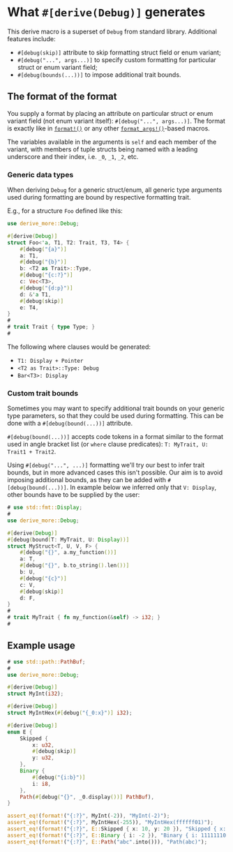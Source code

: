 # What `#[derive(Debug)]` generates

This derive macro is a superset of `Debug` from standard library. Additional features include:

- `#[debug(skip)]` attribute to skip formatting struct field or enum variant;
- `#[debug("...", args...)]` to specify custom formatting for particular struct or enum variant field;
- `#[debug(bounds(...))]` to impose additional trait bounds.




## The format of the format

You supply a format by placing an attribute on particular struct or enum variant field (not enum variant itself):
`#[debug("...", args...)]`. The format is exactly like in [`format!()`] or any other [`format_args!()`]-based macros.

The variables available in the arguments is `self` and each member of the variant, with members of tuple structs being
named with a leading underscore and their index, i.e. `_0`, `_1`, `_2`, etc.




### Generic data types

When deriving `Debug` for a generic struct/enum, all generic type arguments used during formatting are bound by
respective formatting trait.

E.g., for a structure `Foo` defined like this:
```rust
use derive_more::Debug;

#[derive(Debug)]
struct Foo<'a, T1, T2: Trait, T3, T4> {
    #[debug("{a}")]
    a: T1,
    #[debug("{b}")]
    b: <T2 as Trait>::Type,
    #[debug("{c:?}")]
    c: Vec<T3>,
    #[debug("{d:p}")]
    d: &'a T1,
    #[debug(skip)]
    e: T4,
}
#
# trait Trait { type Type; }
#
```

The following where clauses would be generated:
* `T1: Display + Pointer`
* `<T2 as Trait>::Type: Debug`
* `Bar<T3>: Display`




### Custom trait bounds

Sometimes you may want to specify additional trait bounds on your generic type parameters, so that they could be used
during formatting. This can be done with a `#[debug(bound(...))]` attribute.

`#[debug(bound(...))]` accepts code tokens in a format similar to the format used in angle bracket list (or `where`
clause predicates): `T: MyTrait, U: Trait1 + Trait2`.

Using `#[debug("...", ...)]` formatting we'll try our best to infer trait bounds, but in more advanced cases this isn't
possible. Our aim is to avoid imposing additional bounds, as they can be added with `#[debug(bound(...))]`. In example
below we inferred only that `V: Display`, other bounds have to be supplied by the user:

```rust
# use std::fmt::Display;
#
use derive_more::Debug;

#[derive(Debug)]
#[debug(bound(T: MyTrait, U: Display))]
struct MyStruct<T, U, V, F> {
    #[debug("{}", a.my_function())]
    a: T,
    #[debug("{}", b.to_string().len())]
    b: U,
    #[debug("{c}")]
    c: V,
    #[debug(skip)]
    d: F,
}
#
# trait MyTrait { fn my_function(&self) -> i32; }
#
```




## Example usage

```rust
# use std::path::PathBuf;
#
use derive_more::Debug;

#[derive(Debug)]
struct MyInt(i32);

#[derive(Debug)]
struct MyIntHex(#[debug("{_0:x}")] i32);

#[derive(Debug)]
enum E {
    Skipped {
        x: u32,
        #[debug(skip)]
        y: u32,
    },
    Binary {
        #[debug("{i:b}")]
        i: i8,
    },
    Path(#[debug("{}", _0.display())] PathBuf),
}

assert_eq!(format!("{:?}", MyInt(-2)), "MyInt(-2)");
assert_eq!(format!("{:?}", MyIntHex(-255)), "MyIntHex(ffffff01)");
assert_eq!(format!("{:?}", E::Skipped { x: 10, y: 20 }), "Skipped { x: 10, .. }");
assert_eq!(format!("{:?}", E::Binary { i: -2 }), "Binary { i: 11111110 }");
assert_eq!(format!("{:?}", E::Path("abc".into())), "Path(abc)");
```

[`format!()`]: https://doc.rust-lang.org/stable/std/macro.format.html
[`format_args!()`]: https://doc.rust-lang.org/stable/std/macro.format_args.html
